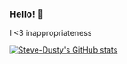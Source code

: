 ### Hello! 👋

I <3 inappropriateness 

[![Steve-Dusty's GitHub stats](https://github-readme-stats.vercel.app/api?username=Steve-Dusty)](https://github.com/anuraghazra/github-readme-stats)


